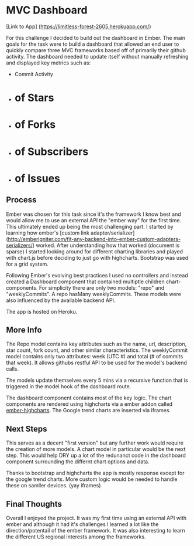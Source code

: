 # MVC Dashboard

[Link to App] (https://limitless-forest-2605.herokuapp.com/)

For this challenge I decided to build out the dashboard in Ember. The main goals for the task were to build a dashboard that allowed an end user to quickly compare three MVC frameworks based off of primarily their github activity. The dashboard needed to update itself without manually refreshing and displayed key metrics such as:

 * Commit Activity
 * # of Stars
 * # of Forks
 * # of Subscribers
 * # of Issues

## Process
  
Ember was chosen for this task since it's the framework I know best and would allow me to use an external API the "ember way" for the first time. This ultimately ended up being the most challenging part. I started by learning how ember's [custom link adapter/serializer] (http://emberigniter.com/fit-any-backend-into-ember-custom-adapters-serializers/) worked. After understanding how that worked (document is sparse) I started looking around for different charting libraries and played with chart.js before deciding to just go with highcharts. Bootstrap was used for a grid system.

Following Ember's evolving best practices I used no controllers and instead created a Dashboard component that contained multiptle children chart-components. For simplicity there are only two models: "repo" and "weeklyCommits". A repo hasMany weeklyCommits. These models were also influenced by the available backend API.

The app is hosted on Heroku.

## More Info

The Repo model contains key attributes such as the name, url, description, star count, fork count, and other similar characteristics. The weeklyCommit model contains only two attributes: week (UTC #) and total (# of commits that week). It allows githubs restful API to be used for the model's backend calls.

The models update themselves every 5 mins via a recursive function that is triggered in the model hook of the dashboard route.

The dashboard component contains most of the key logic. The chart components are rendered using highcharts via a ember addon called [ember-highcharts](https://github.com/ahmadsoe/ember-highcharts). The Google trend charts are inserted via iframes.

## Next Steps

This serves as a decent "first version" but any further work would require the creation of more models. A chart model in particular would be the next step. This would help DRY up a lot of the redunanct code in the dashboard component surrounding the differnt chart options and data.

Thanks to bootstrap and highcharts the app is mostly response except for the google trend charts. More custom logic would be needed to handle these on samller devices. (yay iframes)

## Final Thoughts

Overall I enjoyed the project. It was my first time using an external API with ember and although it had it's challenges I learned a lot like the direction/potentail of the ember framework. It was also interesting to learn the different US regional interests among the frameworks.
